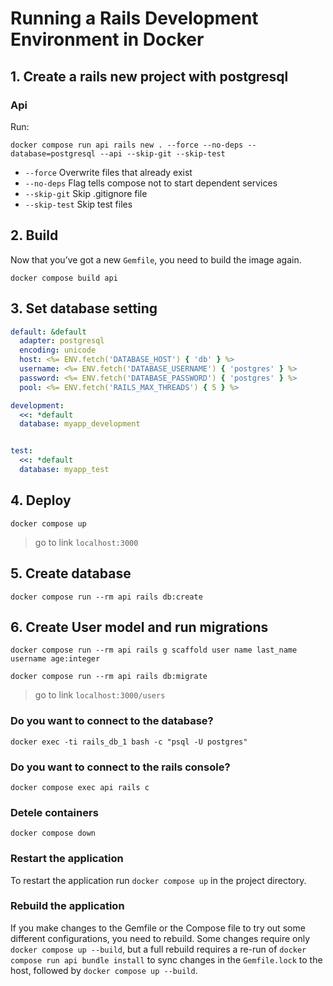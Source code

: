 # Running a Rails Development Environment in Docker

## 1. Create a rails new project with postgresql

### Api
Run:
```shell
docker compose run api rails new . --force --no-deps --database=postgresql --api --skip-git --skip-test
```

* `--force` Overwrite files that already exist
* `--no-deps` Flag tells compose not to start dependent services
* `--skip-git` Skip .gitignore file
* `--skip-test` Skip test files

## 2. Build

Now that you’ve got a new `Gemfile`, you need to build the image again. 

```shell
docker compose build api
```

## 3. Set database setting

```yml
default: &default
  adapter: postgresql
  encoding: unicode
  host: <%= ENV.fetch('DATABASE_HOST') { 'db' } %>
  username: <%= ENV.fetch('DATABASE_USERNAME') { 'postgres' } %>
  password: <%= ENV.fetch('DATABASE_PASSWORD') { 'postgres' } %>
  pool: <%= ENV.fetch('RAILS_MAX_THREADS') { 5 } %>

development:
  <<: *default
  database: myapp_development


test:
  <<: *default
  database: myapp_test
```

## 4. Deploy

```shell
docker compose up
```

> go to link `localhost:3000`

## 5. Create database

```shell
docker compose run --rm api rails db:create
```

## 6. Create User model and run migrations

```shell
docker compose run --rm api rails g scaffold user name last_name username age:integer
```

```shell
docker compose run --rm api rails db:migrate
```

> go to link `localhost:3000/users`

### Do you want to connect to the database?

```shell
docker exec -ti rails_db_1 bash -c "psql -U postgres"
```
### Do you want to connect to the rails console?

```shell
docker compose exec api rails c
```

### Detele containers

```shell
docker compose down
```

### Restart the application

To restart the application run `docker compose up` in the project directory.

### Rebuild the application

If you make changes to the Gemfile or the Compose file to try out some different configurations, you need to rebuild. Some changes require only `docker compose up --build`, but a full rebuild requires a re-run of `docker compose run api bundle install` to sync changes in the `Gemfile.lock` to the host, followed by `docker compose up --build`.
